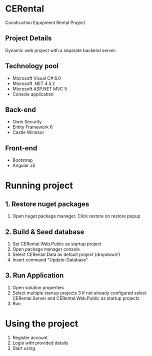 # CERental
Construction Equipment Rental Project

## Project Details
Dynamic web project with a separate backend server.

## Technology pool

- Microsoft Visual C# 6.0
- Microsoft .NET 4.5.2
- Microsoft ASP.NET MVC 5
- Console application

## Back-end
- Owin Security
- Entity Framework 6
- Castle Windsor

## Front-end
- Bootstrap
- Angular JS

# Running project

## 1. Restore nuget packages
1. Open nuget package manager. Click restore on restore popup

## 2. Build & Seed database
1. Set CERental.Web.Public as startup project
2. Open package manager console
3. Select CERental.Data as default project (dropdown!)
4. Insert command "Update-Database"

## 3. Run Application
1. Open solution properties
2. Select multiple startup projects
3 If not already configured select CERental.Server and CERental.Web.Public as startup projects
4. Run 

# Using the project

1. Register account
2. Login with provided details
3. Start using
